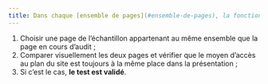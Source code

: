 ```yaml
---
title: Dans chaque [ensemble de pages](#ensemble-de-pages), la fonctionnalité vers la [page « plan du site »](#page-plan-du-site) se présente-t-elle toujours dans le même ordre relatif dans le code source ?
---
```


1. Choisir une page de l’échantillon appartenant au même ensemble que la page en cours d’audit ;
2. Comparer visuellement les deux pages et vérifier que le moyen d’accès au plan du site est toujours à la même place dans la présentation ;
3. Si c’est le cas, **le test est validé**.
